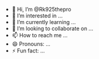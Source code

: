 - 👋 Hi, I’m @Rk925thepro
- 👀 I’m interested in ...
- 🌱 I’m currently learning ...
- 💞️ I’m looking to collaborate on ...
- 📫 How to reach me ...
- 😄 Pronouns: ...
- ⚡ Fun fact: ...

<!---
Rk925thepro/Rk925thepro is a ✨ special ✨ repository because its `README.md` (this file) appears on your GitHub profile.
You can click the Preview link to take a look at your changes.
--->
